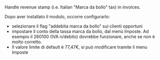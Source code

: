 Handle revenue stamp (i.e. Italian "Marca da bollo" tax) in invoices.

Dopo aver installato il modulo, occorre configurarlo:
* selezionare il flag "addebita marca da bollo" sui clienti opportuni
* impostare il conto della tassa marca da bollo, dal menù Imposte. Ad esempio il 260100 (IVA n/debito) dovrebbe funzionare, anche se non è molto corretto.
* Il valore limite di default è 77,47€, si può modificare tramite il menu Imposte
      

